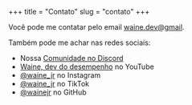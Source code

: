 +++
title = "Contato"
slug = "contato"
+++

Você pode me contatar pelo email [waine.dev@gmail](mailto:waine.dev@gmail).

Também pode me achar nas redes sociais:

- Nossa [Comunidade no Discord](https://discord.gg/NNuzYsNPjV)
- [Waine, dev do desempenho](https://www.youtube.com/channel/UCNdd-FYANxk0DIvGhXVnMIg) no YouTube
- [@waine_jr](https://www.instagram.com/waine_jr/) no Instagram
- [@waine_jr](https://www.tiktok.com/@waine_jr) no TikTok
- [@wainejr](https://github.com/wainejr/) no GitHub
